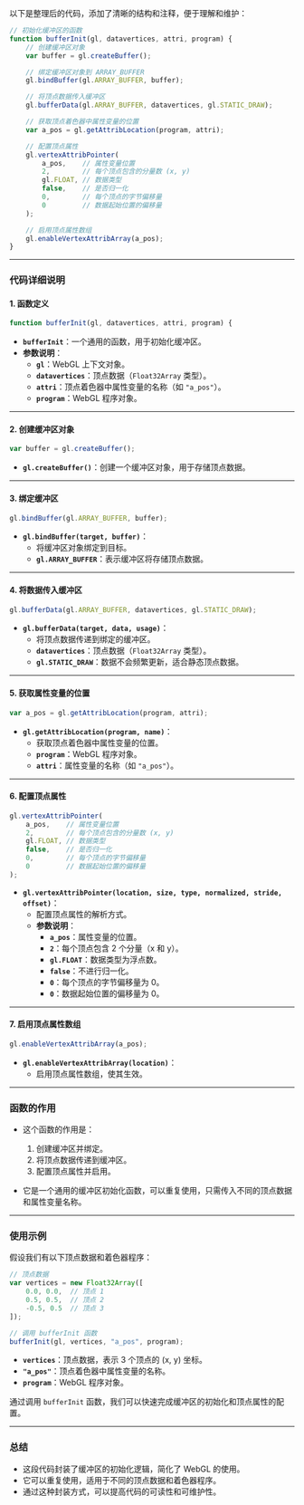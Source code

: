以下是整理后的代码，添加了清晰的结构和注释，便于理解和维护：

```javascript
// 初始化缓冲区的函数
function bufferInit(gl, datavertices, attri, program) {
    // 创建缓冲区对象
    var buffer = gl.createBuffer();

    // 绑定缓冲区对象到 ARRAY_BUFFER
    gl.bindBuffer(gl.ARRAY_BUFFER, buffer);

    // 将顶点数据传入缓冲区
    gl.bufferData(gl.ARRAY_BUFFER, datavertices, gl.STATIC_DRAW);

    // 获取顶点着色器中属性变量的位置
    var a_pos = gl.getAttribLocation(program, attri);

    // 配置顶点属性
    gl.vertexAttribPointer(
        a_pos,    // 属性变量位置
        2,        // 每个顶点包含的分量数 (x, y)
        gl.FLOAT, // 数据类型
        false,    // 是否归一化
        0,        // 每个顶点的字节偏移量
        0         // 数据起始位置的偏移量
    );

    // 启用顶点属性数组
    gl.enableVertexAttribArray(a_pos);
}
```

---

### **代码详细说明**

#### **1. 函数定义**
```javascript
function bufferInit(gl, datavertices, attri, program) {
```
- **`bufferInit`**：一个通用的函数，用于初始化缓冲区。
- **参数说明**：
  - **`gl`**：WebGL 上下文对象。
  - **`datavertices`**：顶点数据（`Float32Array` 类型）。
  - **`attri`**：顶点着色器中属性变量的名称（如 `"a_pos"`）。
  - **`program`**：WebGL 程序对象。

---

#### **2. 创建缓冲区对象**
```javascript
var buffer = gl.createBuffer();
```
- **`gl.createBuffer()`**：创建一个缓冲区对象，用于存储顶点数据。

---

#### **3. 绑定缓冲区**
```javascript
gl.bindBuffer(gl.ARRAY_BUFFER, buffer);
```
- **`gl.bindBuffer(target, buffer)`**：
  - 将缓冲区对象绑定到目标。
  - **`gl.ARRAY_BUFFER`**：表示缓冲区将存储顶点数据。

---

#### **4. 将数据传入缓冲区**
```javascript
gl.bufferData(gl.ARRAY_BUFFER, datavertices, gl.STATIC_DRAW);
```
- **`gl.bufferData(target, data, usage)`**：
  - 将顶点数据传递到绑定的缓冲区。
  - **`datavertices`**：顶点数据（`Float32Array` 类型）。
  - **`gl.STATIC_DRAW`**：数据不会频繁更新，适合静态顶点数据。

---

#### **5. 获取属性变量的位置**
```javascript
var a_pos = gl.getAttribLocation(program, attri);
```
- **`gl.getAttribLocation(program, name)`**：
  - 获取顶点着色器中属性变量的位置。
  - **`program`**：WebGL 程序对象。
  - **`attri`**：属性变量的名称（如 `"a_pos"`）。

---

#### **6. 配置顶点属性**
```javascript
gl.vertexAttribPointer(
    a_pos,    // 属性变量位置
    2,        // 每个顶点包含的分量数 (x, y)
    gl.FLOAT, // 数据类型
    false,    // 是否归一化
    0,        // 每个顶点的字节偏移量
    0         // 数据起始位置的偏移量
);
```
- **`gl.vertexAttribPointer(location, size, type, normalized, stride, offset)`**：
  - 配置顶点属性的解析方式。
  - **参数说明**：
    - **`a_pos`**：属性变量的位置。
    - **`2`**：每个顶点包含 2 个分量（x 和 y）。
    - **`gl.FLOAT`**：数据类型为浮点数。
    - **`false`**：不进行归一化。
    - **`0`**：每个顶点的字节偏移量为 0。
    - **`0`**：数据起始位置的偏移量为 0。

---

#### **7. 启用顶点属性数组**
```javascript
gl.enableVertexAttribArray(a_pos);
```
- **`gl.enableVertexAttribArray(location)`**：
  - 启用顶点属性数组，使其生效。

---

### **函数的作用**
- 这个函数的作用是：
  1. 创建缓冲区并绑定。
  2. 将顶点数据传递到缓冲区。
  3. 配置顶点属性并启用。

- 它是一个通用的缓冲区初始化函数，可以重复使用，只需传入不同的顶点数据和属性变量名称。

---

### **使用示例**
假设我们有以下顶点数据和着色器程序：

```javascript
// 顶点数据
var vertices = new Float32Array([
    0.0, 0.0,  // 顶点 1
    0.5, 0.5,  // 顶点 2
    -0.5, 0.5  // 顶点 3
]);

// 调用 bufferInit 函数
bufferInit(gl, vertices, "a_pos", program);
```

- **`vertices`**：顶点数据，表示 3 个顶点的 (x, y) 坐标。
- **`"a_pos"`**：顶点着色器中属性变量的名称。
- **`program`**：WebGL 程序对象。

通过调用 `bufferInit` 函数，我们可以快速完成缓冲区的初始化和顶点属性的配置。

---

### **总结**
- 这段代码封装了缓冲区的初始化逻辑，简化了 WebGL 的使用。
- 它可以重复使用，适用于不同的顶点数据和着色器程序。
- 通过这种封装方式，可以提高代码的可读性和可维护性。
